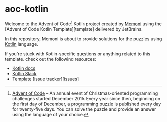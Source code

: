 # aoc-kotlin

Welcome to the Advent of Code[^aoc] Kotlin project created by [Mcmoni][github] using the [Advent of Code Kotlin Template][template] delivered by JetBrains.

In this repository, Mcmoni is about to provide solutions for the puzzles using [Kotlin][kotlin] language.

If you're stuck with Kotlin-specific questions or anything related to this template, check out the following resources:

- [Kotlin docs][docs]
- [Kotlin Slack][slack]
- Template [issue tracker][issues]


[^aoc]:
    [Advent of Code][aoc] – An annual event of Christmas-oriented programming challenges started December 2015.
    Every year since then, beginning on the first day of December, a programming puzzle is published every day for twenty-five days.
    You can solve the puzzle and provide an answer using the language of your choice.

[aoc]: https://adventofcode.com
[docs]: https://kotlinlang.org/docs/home.html
[github]: https://github.com/ben-cook
[kotlin]: https://kotlinlang.org
[slack]: https://surveys.jetbrains.com/s3/kotlin-slack-sign-up

